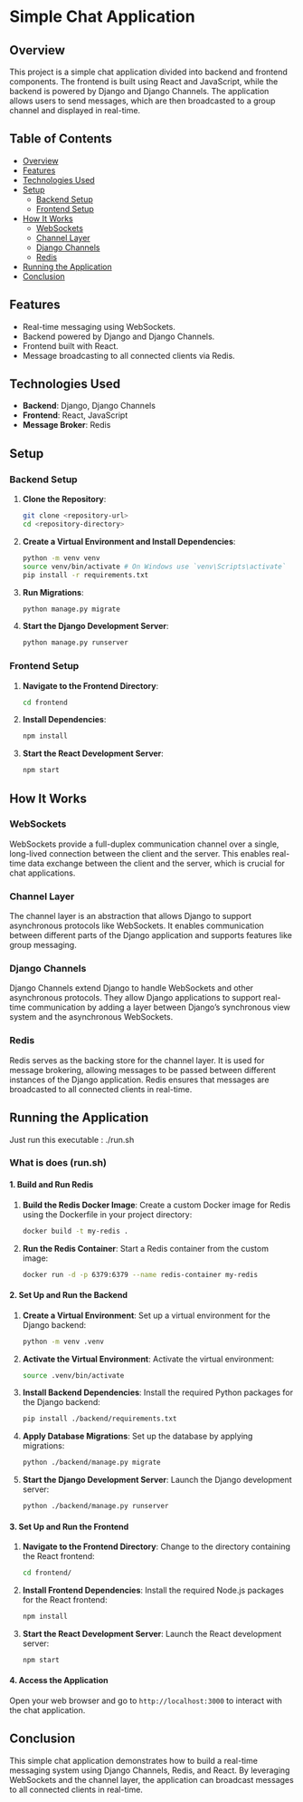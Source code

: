 # Simple Chat Application

## Overview

This project is a simple chat application divided into backend and frontend components. The frontend is built using React and JavaScript, while the backend is powered by Django and Django Channels. The application allows users to send messages, which are then broadcasted to a group channel and displayed in real-time.

## Table of Contents
- [Overview](#overview)
- [Features](#features)
- [Technologies Used](#technologies-used)
- [Setup](#setup)
  - [Backend Setup](#backend-setup)
  - [Frontend Setup](#frontend-setup)
- [How It Works](#how-it-works)
  - [WebSockets](#websockets)
  - [Channel Layer](#channel-layer)
  - [Django Channels](#django-channels)
  - [Redis](#redis)
- [Running the Application](#running-the-application)
- [Conclusion](#conclusion)

## Features

- Real-time messaging using WebSockets.
- Backend powered by Django and Django Channels.
- Frontend built with React.
- Message broadcasting to all connected clients via Redis.

## Technologies Used

- **Backend**: Django, Django Channels
- **Frontend**: React, JavaScript
- **Message Broker**: Redis

## Setup

### Backend Setup

1. **Clone the Repository**:
    ```sh
    git clone <repository-url>
    cd <repository-directory>
    ```

2. **Create a Virtual Environment and Install Dependencies**:
    ```sh
    python -m venv venv
    source venv/bin/activate # On Windows use `venv\Scripts\activate`
    pip install -r requirements.txt
    ```

3. **Run Migrations**:
    ```sh
    python manage.py migrate
    ```

4. **Start the Django Development Server**:
    ```sh
    python manage.py runserver
    ```

### Frontend Setup

1. **Navigate to the Frontend Directory**:
    ```sh
    cd frontend
    ```

2. **Install Dependencies**:
    ```sh
    npm install
    ```

3. **Start the React Development Server**:
    ```sh
    npm start
    ```

## How It Works

### WebSockets

WebSockets provide a full-duplex communication channel over a single, long-lived connection between the client and the server. This enables real-time data exchange between the client and the server, which is crucial for chat applications.

### Channel Layer

The channel layer is an abstraction that allows Django to support asynchronous protocols like WebSockets. It enables communication between different parts of the Django application and supports features like group messaging.

### Django Channels

Django Channels extend Django to handle WebSockets and other asynchronous protocols. They allow Django applications to support real-time communication by adding a layer between Django’s synchronous view system and the asynchronous WebSockets.

### Redis

Redis serves as the backing store for the channel layer. It is used for message brokering, allowing messages to be passed between different instances of the Django application. Redis ensures that messages are broadcasted to all connected clients in real-time.

## Running the Application

Just run this executable : ./run.sh

### What is does (run.sh) 
#### 1. Build and Run Redis

1. **Build the Redis Docker Image**:
   Create a custom Docker image for Redis using the Dockerfile in your project directory:
   ```sh
   docker build -t my-redis .
   ```

2. **Run the Redis Container**:
   Start a Redis container from the custom image:
   ```sh
   docker run -d -p 6379:6379 --name redis-container my-redis
   ```

#### 2. Set Up and Run the Backend

1. **Create a Virtual Environment**:
   Set up a virtual environment for the Django backend:
   ```sh
   python -m venv .venv
   ```

2. **Activate the Virtual Environment**:
   Activate the virtual environment:
   ```sh
   source .venv/bin/activate
   ```

3. **Install Backend Dependencies**:
   Install the required Python packages for the Django backend:
   ```sh
   pip install ./backend/requirements.txt
   ```

4. **Apply Database Migrations**:
   Set up the database by applying migrations:
   ```sh
   python ./backend/manage.py migrate
   ```

5. **Start the Django Development Server**:
   Launch the Django development server:
   ```sh
   python ./backend/manage.py runserver
   ```

#### 3. Set Up and Run the Frontend

1. **Navigate to the Frontend Directory**:
   Change to the directory containing the React frontend:
   ```sh
   cd frontend/
   ```

2. **Install Frontend Dependencies**:
   Install the required Node.js packages for the React frontend:
   ```sh
   npm install
   ```

3. **Start the React Development Server**:
   Launch the React development server:
   ```sh
   npm start
   ```

#### 4. Access the Application

Open your web browser and go to `http://localhost:3000` to interact with the chat application.

## Conclusion

This simple chat application demonstrates how to build a real-time messaging system using Django Channels, Redis, and React. By leveraging WebSockets and the channel layer, the application can broadcast messages to all connected clients in real-time.